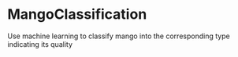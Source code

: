 # MangoClassification
Use machine learning to classify mango into the corresponding type indicating its quality
